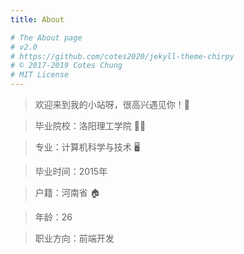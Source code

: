 ```yaml
---
title: About

# The About page
# v2.0
# https://github.com/cotes2020/jekyll-theme-chirpy
# © 2017-2019 Cotes Chung
# MIT License
---
```


> 欢迎来到我的小站呀，很高兴遇见你！🤝


> 毕业院校：洛阳理工学院 👩‍🎓

> 专业：计算机科学与技术 🖥

> 毕业时间：2015年

> 户籍：河南省 🏠

> 年龄：26

> 职业方向：前端开发

